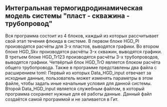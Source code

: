 ## Интегральная термогидродинамическая модель системы "пласт - скважина - трубопровод"
Вся программа состоит из 4 блоков, каждый из которых рассчитывает свой этап течения флюида в системе.
В первом блоке HGD_Pl производятся расчёты для 3-x пластов, выводятся графики.
Во втором блоке HGD_Skv производятся расчёты 3-x скважин, выводятся графики.
В третьем блоке HGD_Tr123 производятся расчёты 3-x трубопроводов, выводятся графики.
Четвёртый блок HGD_TrO является блоком расчёта общего трубопровода.
Также в программе представлены два файла с расширением toml:
Первый из которых Data_HGD_input отвечает за исходные данные, пользователь может изменять параметры в этом файле, чтобы задать иные начальные условия для данной системы.
Второй Data_HGD_input является служебным файлом, в который программа сохраняет нужные для её работы данные. Данный файл создаётся самой программой и не заливается в Гит.